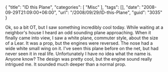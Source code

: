 {
	"title": "ID this Plane",
	"categories": [
		"Misc"
	],
	"tags": [],
	"date": "2008-09-29T21:09:00+06:00",
	"url": "/2008/09/29/ID-this-Plane",
	"guid": "3035"
}

Ok, so a bit OT, but I saw something incredibly cool today. While waiting at a neighbor's house I heard an odd sounding plane approaching. When it finally came into view, I saw a white plane, commuter style, about the size of a Lear. It was a prop, but the engines were reversed. The nose had a wide white small wing on it. I've seen this plane before on the net, but had never seen it in real life. Unfortunately I have no idea what the name is. Anyone know? The design was pretty cool, but the engine sound really intrigued me. It sounded much deeper than a normal prop.